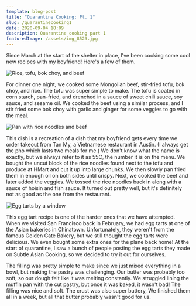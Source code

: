 ```yaml
---
template: blog-post
title: "Quarantine Cooking: Pt. 1"
slug: /quarantinecooking1
date: 2020-09-04 18:09
description: Quarantine cooking part 1
featuredImage: /assets/img_8523.jpg
---
```

Since March at the start of the shelter in place, I've been cooking some cool new recipes with my boyfriend! Here's a few of them.

![Rice, tofu, bok choy, and beef](/assets/img_8506.jpg)

For dinner one night, we cooked some Mongolian beef, stir-fried tofu, bok choy, and rice. The tofu was super simple to make. The tofu is coated in corn starch, pan-fried, and drenched in a sauce of sweet chili sauce, soy sauce, and sesame oil. We cooked the beef using a similar process, and I stir fried some bok choy with garlic and ginger for some veggies to go with the meal.

![Pan with rice noodles and beef](/assets/img_8514.jpg)

This dish is a recreation of a dish that my boyfriend gets every time we order takeout from Tan My, a Vietnamese restaurant in Austin. (I always get the pho which lasts two meals for me.) We don't know what the name is exactly, but we always refer to it as 55C, the number it is on the menu. We bought the uncut block of the rice noodles found next to the tofu and produce at HMart and cut it up into large chunks. We then slowly pan fried them in enough oil on both sides until crispy. Next, we cooked the beef and later added the veggies. We tossed the rice noodles back in along with a sauce of hoisin and fish sauce. It turned out pretty well, but it's definitely not as good as the one from the restaurant.

![Egg tarts by a window](/assets/img_8523.jpg)

This egg tart recipe is one of the harder ones that we have attempted. When we visited San Francisco back in February, we had egg tarts at one of the Asian bakeries in Chinatown. Unfortunately, they weren't from the famous Golden Gate Bakery, but we still thought the egg tarts were delicious. We even bought some extra ones for the plane back home! At the start of quarantine, I saw a bunch of people posting the egg tarts they made on Subtle Asian Cooking, so we decided to try it out for ourselves.

The filling was pretty simple to make since we just mixed everything in a bowl, but making the pastry was challenging. Our butter was probably too soft, so our dough felt like it was melting constantly. We struggled lining the muffin pan with the cut pastry, but once it was baked, it wasn't bad! The filling was nice and soft. The crust was also super buttery, We finished them all in a week, but all that butter probably wasn't good for us.